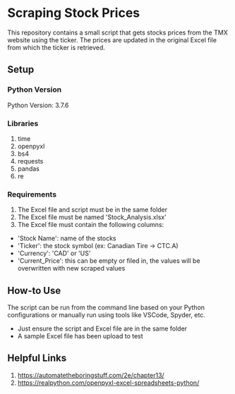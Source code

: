 # Scraping Stock Prices
This repository contains a small script that gets stocks prices from the TMX website using the ticker. The prices are updated in the original Excel file from which the ticker is retrieved.

## Setup

### Python Version
Python Version: 3.7.6

### Libraries
1. time
2. openpyxl
3. bs4
4. requests
5. pandas
6. re

### Requirements
1. The Excel file and script must be in the same folder
2. The Excel file must be named 'Stock_Analysis.xlsx'
3. The Excel file must contain the following columns:
- 'Stock Name': name of the stocks
- 'Ticker': the stock symbol (ex: Canadian Tire -> CTC.A)
- 'Currency': 'CAD' or 'US'
- 'Current_Price': this can be empty or filed in, the values will be overwritten with new scraped values

## How-to Use
The script can be run from the command line based on your Python configurations or manually run using tools like VSCode, Spyder, etc.
- Just ensure the script and Excel file are in the same folder
- A sample Excel file has been upload to test

## Helpful Links
1. https://automatetheboringstuff.com/2e/chapter13/
2. https://realpython.com/openpyxl-excel-spreadsheets-python/
